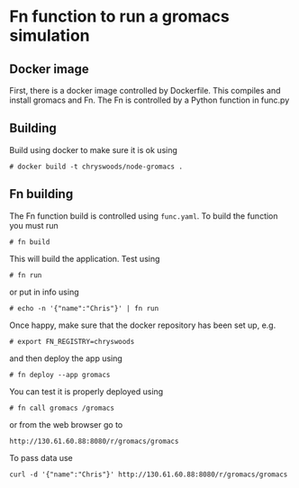 # Fn function to run a gromacs simulation

## Docker image

First, there is a docker image controlled by Dockerfile. This compiles
and install gromacs and Fn. The Fn is controlled by a Python function
in func.py

## Building

Build using docker to make sure it is ok using

```
# docker build -t chryswoods/node-gromacs .
```

## Fn building

The Fn function build is controlled using `func.yaml`. To build the
function you must run

```
# fn build
```

This will build the application. Test using

```
# fn run
```

or put in info using

```
# echo -n '{"name":"Chris"}' | fn run
```

Once happy, make sure that the docker repository has been set up, e.g.

```
# export FN_REGISTRY=chryswoods
```

and then deploy the app using

```
# fn deploy --app gromacs
```

You can test it is properly deployed using

```
# fn call gromacs /gromacs
```

or from the web browser go to

```
http://130.61.60.88:8080/r/gromacs/gromacs
```

To pass data use

```
curl -d '{"name":"Chris"}' http://130.61.60.88:8080/r/gromacs/gromacs
```


